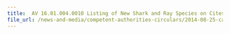 ```yaml
---
title:  AV 16.01.004.0010 Listing of New Shark and Ray Species on Cites Appendix II 
file_url: /news-and-media/competent-authorities-circulars/2014-08-25-ca.pdf
---
```

